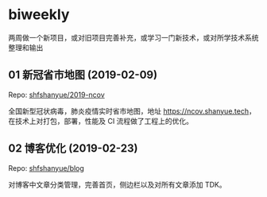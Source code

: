 # biweekly

两周做一个新项目，或对旧项目完善补充，或学习一门新技术，或对所学技术系统整理和输出

## 01 新冠省市地图 (2019-02-09)

Repo: [shfshanyue/2019-ncov](https://github.com/shfshanyue/2019-ncov)

全国新型冠状病毒，肺炎疫情实时省市地图，地址 <https://ncov.shanyue.tech>，在技术上对打包，部署，性能及 CI 流程做了工程上的优化。

## 02 博客优化 (2019-02-23)

Repo: [shfshanyue/blog](https://github.com/shfshanyue/blog)

对博客中文章分类管理，完善首页，侧边栏以及对所有文章添加 TDK。
